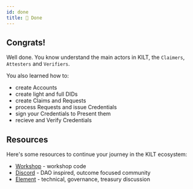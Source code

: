 ```yaml
---
id: done
title: 🚀 Done
---
```


## Congrats!

Well done. You know understand the main actors in KILT, the `Claimers`, `Attesters` and `Verifiers`.

You also learned how to: 
- create Accounts
- create light and full DIDs
- create Claims and Requests
- process Requests and issue Credentials
- sign your Credentials to Present them
- recieve and Verify Credentials

## Resources

Here's some resources to continue your journey in the KILT ecosystem:

- [Workshop](https://github.com) - workshop code 
- [Discord](https://discord.gg/5VZnPdTZMy) - DAO inspired, outcome focused community
- [Element](https://matrix.to/#/%23kilt-general:matrix.org) - technical, governance, treasury discussion
